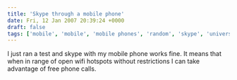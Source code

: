 ```yaml
---
title: 'Skype through a mobile phone'
date: Fri, 12 Jan 2007 20:39:24 +0000
draft: false
tags: ['mobile', 'mobile', 'mobile phones', 'random', 'skype', 'university']
---
```


I just ran a test and skype with my mobile phone works fine. It means that when in range of open wifi hotspots without restrictions I can take advantage of free phone calls.